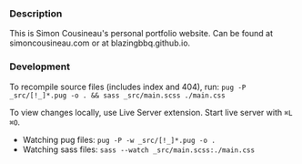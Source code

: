 ### Description

This is Simon Cousineau's personal portfolio website. Can be found at simoncousineau.com or at blazingbbq.github.io.

### Development

To recompile source files (includes index and 404), run:
`pug -P _src/[!_]*.pug -o . && sass _src/main.scss ./main.css`

To view changes locally, use Live Server extension. Start live server with `⌘L ⌘O`.

- Watching pug files:
  `pug -P -w _src/[!_]*.pug -o .`
- Watching sass files:
  `sass --watch _src/main.scss:./main.css`
